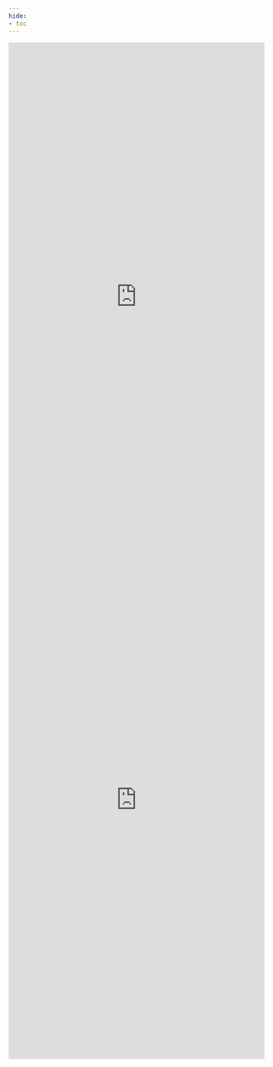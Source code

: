 ```yaml
---
hide:
- toc
---
```


<embed type="text/html" src="https://playground.open-rpc.org/?schemaUrl=https://raw.githubusercontent.com/0xPolygon/polygon-docs/3eb44779e7380e91e5c92f160424159a3da1bdba/docs/zkEVM/api/zkevm.openrpc.json&uiSchema[appBar][ui:input]=false&uiSchema[appBar][ui:splitView]=false" width="100%" height="1000px">

<embed type="text/html" src="https://raw.githubusercontent.com/0xPolygon/polygon-docs/main/docs/learn/agglayer.md" width="100%" height="1000px">